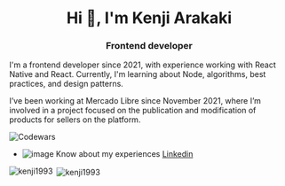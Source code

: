<h1 align="center">Hi 👋, I'm Kenji Arakaki</h1>
<h3 align="center">Frontend developer</h3>

I'm a frontend developer since 2021, with experience working with React Native and React. Currently, I'm learning about Node, algorithms, best practices, and design patterns.

I’ve been working at Mercado Libre since November 2021, where I’m involved in a project focused on the publication and modification of products for sellers on the platform.


![Codewars](https://www.codewars.com/users/kenji1993/badges/large)

- ![image](https://github.com/user-attachments/assets/f96974a3-443f-4439-be2e-a8abed984d00) Know about my experiences [Linkedin](https://www.linkedin.com/in/kenji-arakaki/)


<p><img align="left" src="https://github-readme-stats.vercel.app/api/top-langs?username=kenji1993&show_icons=true&locale=en&layout=compact" alt="kenji1993" /></p>

<p>&nbsp;<img align="center" src="https://github-readme-stats.vercel.app/api?username=kenji1993&show_icons=true&locale=en" alt="kenji1993" /></p>

